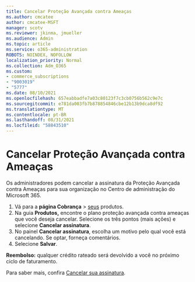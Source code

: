 ```yaml
---
title: Cancelar Proteção Avançada contra Ameaças
ms.author: cmcatee
author: cmcatee-MSFT
manager: scotv
ms.reviewer: jkinma, jmueller
ms.audience: Admin
ms.topic: article
ms.service: o365-administration
ROBOTS: NOINDEX, NOFOLLOW
localization_priority: Normal
ms.collection: Adm_O365
ms.custom:
- commerce_subscriptions
- "9003019"
- "5777"
ms.date: 08/10/2021
ms.openlocfilehash: 657eabbadfe7a03c80123f7c3cb0756b562c9e7c
ms.sourcegitcommit: e781da003fb7b878854846cbe12b13b9dca8df92
ms.translationtype: MT
ms.contentlocale: pt-BR
ms.lasthandoff: 08/31/2021
ms.locfileid: "58843510"
---
```

# <a name="cancel-advanced-threat-protection"></a>Cancelar Proteção Avançada contra Ameaças

Os administradores podem cancelar a assinatura da Proteção Avançada contra Ameaças para sua organização no Centro de administração do Microsoft 365.

1. Vá para a **página Cobrança**  >  [seus](https://go.microsoft.com/fwlink/p/?linkid=842054) produtos.
2. Na guia **Produtos,** encontre o plano proteção avançada contra ameaças que você deseja cancelar. Selecione os três pontos (mais ações) e selecione **Cancelar assinatura**.
3. No painel **Cancelar assinatura**, escolha um motivo pelo qual você está cancelando. Se optar, forneça comentários.
4. Selecione **Salvar**.

**Reembolso:** qualquer crédito rateado será devolvido a você no próximo ciclo de faturamento.

Para saber mais, confira [Cancelar sua assinatura](https://docs.microsoft.com/microsoft-365/commerce/subscriptions/cancel-your-subscription).